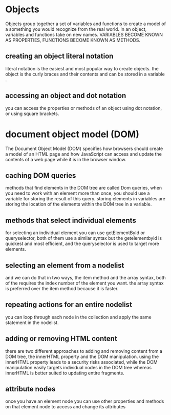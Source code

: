 # Objects
Objects group together a set of variables and functions to create a model of a something you would recognize from the real world. In an object, variables and functions take on new names.
VARIABLES BECOME KNOWN AS PROPERTIES, FUNCTIONS BECOME KNOWN AS METHODS.
## creating an object literal notation
literal notation is the easiest and most popular way to create objects.
the object is the curly braces and their contents and can be stored in a variable .
## accessing an object and dot notation
you can access the properties or methods of an object using dot notation, or using square brackets.

# document object model (DOM)
The Document Object Model (DOM) specifies how browsers should create a model of an HTML page and how JavaScript can access and update the contents of a web page while it is in the browser window.

## caching DOM queries
methods that find elements in the DOM tree are called Dom queries, when you need to work with an element more than once, you should use a variable for storing the result of this query.
storing elements in variables are storing the location of the elements within the DOM tree in a variable.
## methods that select individual elements
for selecting an individual element you can use getElementById or queryselector, both of them use a similar syntax but the getelementbyid is quickest and most efficient, and the queryselector is used to target more elements.
## selecting an element from a nodelist
and we can do that in two ways, the item method and the array syntax, both of the requires the index number of the element you want.
the array syntax is preferred over the item method because it is faster.
## repeating actions for an entire nodelist
you can loop through each node in the collection and apply the same statement in the nodelist.
## adding or removing HTML content 
there are two different approaches to adding and removing content from a DOM tree, the innerHTML property and the DOM manipulation.
using the innerHTML property leads to a security risks associated, while the DOM manipulation easily targets individual nodes in the DOM tree whereas innerHTML is better suited to updating entire fragments.
## attribute nodes
once you have an element node you can use other properties and methods on that element node to access and change its attributes 